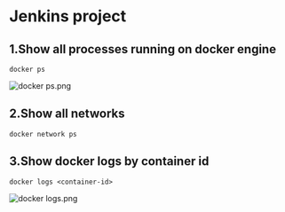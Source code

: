 # Jenkins project

## 1.Show all processes running on docker engine
    docker ps     
![docker ps.png](..%2F..%2FPictures%2Fdocker%20ps.png)
## 2.Show all networks     
    docker network ps

## 3.Show docker logs by container id
    docker logs <container-id>
![docker logs.png](..%2F..%2FPictures%2Fdocker%20logs.png)